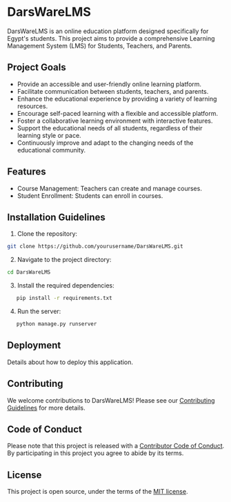 # DarsWareLMS

DarsWareLMS is an online education platform designed specifically for Egypt's students. This project aims to provide a comprehensive Learning Management System (LMS) for Students, Teachers, and Parents.

## Project Goals

- Provide an accessible and user-friendly online learning platform.
- Facilitate communication between students, teachers, and parents.
- Enhance the educational experience by providing a variety of learning resources.
- Encourage self-paced learning with a flexible and accessible platform.
- Foster a collaborative learning environment with interactive features.
- Support the educational needs of all students, regardless of their learning style or pace.
- Continuously improve and adapt to the changing needs of the educational community.

## Features

- Course Management: Teachers can create and manage courses.
- Student Enrollment: Students can enroll in courses.

## Installation Guidelines

1. Clone the repository:

```sh
git clone https://github.com/yourusername/DarsWareLMS.git
```

2. Navigate to the project directory:

```sh
cd DarsWareLMS
```

3. Install the required dependencies:

```sh
   pip install -r requirements.txt
```

4. Run the server:

```sh
   python manage.py runserver
```

## Deployment

Details about how to deploy this application.

## Contributing

We welcome contributions to DarsWareLMS! Please see our [Contributing Guidelines](CONTRIBUTING.md) for more details.

## Code of Conduct

Please note that this project is released with a [Contributor Code of Conduct](CODE_OF_CONDUCT.md). By participating in this project you agree to abide by its terms.

## License

This project is open source, under the terms of the [MIT license](LICENSE).
